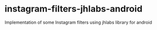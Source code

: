 instagram-filters-jhlabs-android
================================

Implementation of some Instagram filters using jhlabs library for android
